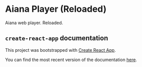 # Aiana Player (Reloaded)

Aiana web player. Reloaded.

## `create-react-app` documentation

This project was bootstrapped with
[Create React App](https://github.com/facebookincubator/create-react-app).

You can find the most recent version of the documentation
[here](https://github.com/facebookincubator/create-react-app/blob/master/packages/react-scripts/template/README.md).
